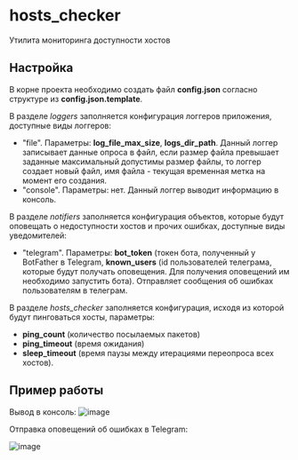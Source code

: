 # hosts_checker

Утилита мониторинга доступности хостов

## Настройка

В корне проекта необходимо создать файл **config.json** согласно структуре из **config.json.template**.  
  
В разделе *loggers* заполняется конфигурация логгеров приложения, доступные виды логгеров:  
- "file". Параметры: **log_file_max_size**, **logs_dir_path**. Данный логгер записывает данные опроса в файл, если размер файла превышает заданные максимальный допустимы размер файлы, то логгер создает новый файл, имя файла - текущая временная метка на момент его создания.
- "console". Параметры: нет. Данный логгер выводит информацию в консоль.  
  
В разделе *notifiers* заполняется конфигурация объектов, которые будут оповещать о недоступности хостов и прочих ошибках, доступные виды уведомителей:  
- "telegram". Параметры: **bot_token** (токен бота, полученный у BotFather в Telegram, **known_users** (id пользователей телеграма, которые будут получать оповещения. Для получения оповещений им необходимо запустить бота). Отправляет сообщения об ошибках пользователям в телеграм.  
  
В разделе *hosts_checker* заполняется конфигурация, исходя из которой будут пинговаться хосты, параметры:  
- **ping_count** (количество посылаемых пакетов)
- **ping_timeout** (время ожидания)
- **sleep_timeout** (время паузы между итерациями переопроса всех хостов).

## Пример работы

Вывод в консоль:
![image](https://user-images.githubusercontent.com/74009572/223718316-6f1d62f4-d1a2-4f6c-b65c-0d1c4f3b7d6f.png)


Отправка оповещений об ошибках в Telegram:

![image](https://user-images.githubusercontent.com/74009572/223718486-5e9a1234-f717-4598-96f5-dc9ffb0a5272.png)
